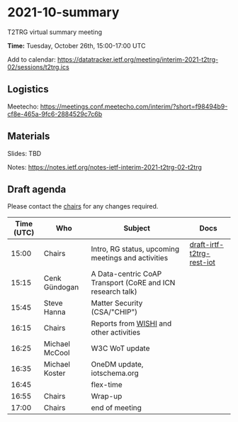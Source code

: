 # 2021-10-summary

T2TRG virtual summary meeting 

**Time:** Tuesday, October 26th, 15:00-17:00 UTC

Add to calendar: https://datatracker.ietf.org/meeting/interim-2021-t2trg-02/sessions/t2trg.ics

## Logistics

Meetecho: https://meetings.conf.meetecho.com/interim/?short=f98494b9-cf8e-465a-9fc6-2884529c7c6b

## Materials

Slides: TBD

Notes: https://notes.ietf.org/notes-ietf-interim-2021-t2trg-02-t2trg

## Draft agenda

Please contact the [chairs][] for any changes required.

| Time (UTC) | Who                 | Subject                                            | Docs                                        |
|------------|---------------------|----------------------------------------------------|---------------------------------------------|
|      15:00 | Chairs              | Intro, RG status, upcoming meetings and activities | [draft-irtf-t2trg-rest-iot][restiot]        |
|      15:15 | Cenk Gündogan       | A Data-centric CoAP Transport (CoRE and ICN research talk) |                                     |
|      15:45 | Steve Hanna         | Matter Security (CSA/"CHIP")                       |                                             |
|      16:15 | Chairs              | Reports from [WISHI][] and other activities        |                                             |
|      16:25 | Michael McCool      | W3C WoT update                                     |                                             |
|      16:35 | Michael Koster      | OneDM update, iotschema.org                        |                                             |
|      16:45 |                     | flex-time                                          |                                             |
|      16:55 | Chairs              | Wrap-up                                            |                                             |
|      17:00 | Chairs              | end of meeting                                     |                                             |



[WISHI]: https://github.com/t2trg/wishi/wiki/Agenda-items
[restiot]: https://tools.ietf.org/html/draft-irtf-t2trg-rest-iot
[chairs]: mailto:t2trg-chairs@irtf.org
[iot-edge]: https://datatracker.ietf.org/doc/html/draft-irtf-t2trg-iot-edge-02
[sec]: https://datatracker.ietf.org/doc/html/draft-irtf-t2trg-secure-bootstrapping-00
[idev]: https://datatracker.ietf.org/doc/html/draft-richardson-t2trg-idevid-considerations-03
